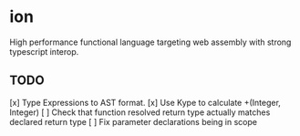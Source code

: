 # ion
High performance functional language targeting web assembly with strong typescript interop.

## TODO
[x] Type Expressions to AST format.
[x] Use Kype to calculate +(Integer, Integer)
[ ] Check that function resolved return type actually matches declared return type
[ ] Fix parameter declarations being in scope
